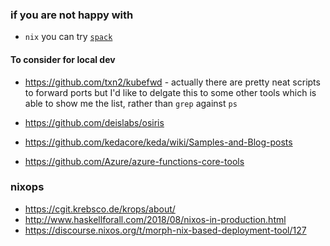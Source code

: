 ### if you are not happy with
* `nix` you can try [`spack`](https://spack.readthedocs.io/en/latest/)

#### To consider for local dev
* https://github.com/txn2/kubefwd - actually there are pretty neat scripts to forward ports but I'd like to delgate this to some other tools which is able to show me the list, rather than `grep` against `ps`

* https://github.com/deislabs/osiris
* https://github.com/kedacore/keda/wiki/Samples-and-Blog-posts
* https://github.com/Azure/azure-functions-core-tools

### nixops
* https://cgit.krebsco.de/krops/about/
* http://www.haskellforall.com/2018/08/nixos-in-production.html
* https://discourse.nixos.org/t/morph-nix-based-deployment-tool/127 
